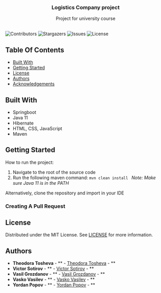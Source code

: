 <br/>
<p align="center">
  <h3 align="center">Logistics Company
project</h3>

  <p align="center">
    Project for university course
    <br/>
    <br/>
  </p>
</p>

![Contributors](https://img.shields.io/github/contributors/dannypopov/logistics-company-project?color=dark-green) ![Stargazers](https://img.shields.io/github/stars/dannypopov/logistics-company-project?style=social) ![Issues](https://img.shields.io/github/issues/dannypopov/logistics-company-project) ![License](https://img.shields.io/github/license/dannypopov/logistics-company-project)

## Table Of Contents

* [Built With](#built-with)
* [Getting Started](#getting-started)
* [License](#license)
* [Authors](#authors)
* [Acknowledgements](#acknowledgements)

## Built With

- Springboot
- Java 11
- Hibernate
- HTML, CSS, JavaScript
- Maven

## Getting Started

How to run the project:
1. Navigate to the root of the source code
2. Run the following maven command:
   `mvn clean install
   `
   *Note: Make sure Java 11 is in the PATH*

Alternatively, clone the repository and import in your IDE

### Creating A Pull Request



## License

Distributed under the MIT License. See [LICENSE](https://github.com/dannypopov/logistics-company-project/blob/main/LICENSE.md) for more information.

## Authors

* **Theodora Tosheva** - ** - [Theodora Tosheva](https://github.com/theoddora) - **
* **Victor Sotirov** - ** - [Victor Sotirov](https://github.com/VictorSotirov) - **
* **Vasil Grozdanov** - ** - [Vasil Grozdanov](https://github.com/VasilGrozdanov) - **
* **Vasko Vasilev** - ** - [Vasko Vasilev](https://github.com/Vasilew27) - **
* **Yordan Popov** - ** - [Yordan Popov](https://github.com/dannypopov) - **
